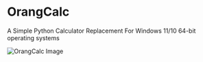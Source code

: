 # OrangCalc
A Simple Python Calculator Replacement
For Windows 11/10 64-bit operating systems

![OrangCalc Image](https://github.com/user-attachments/assets/943f0310-088e-4c18-805b-7cf2dc7b2cc3)
